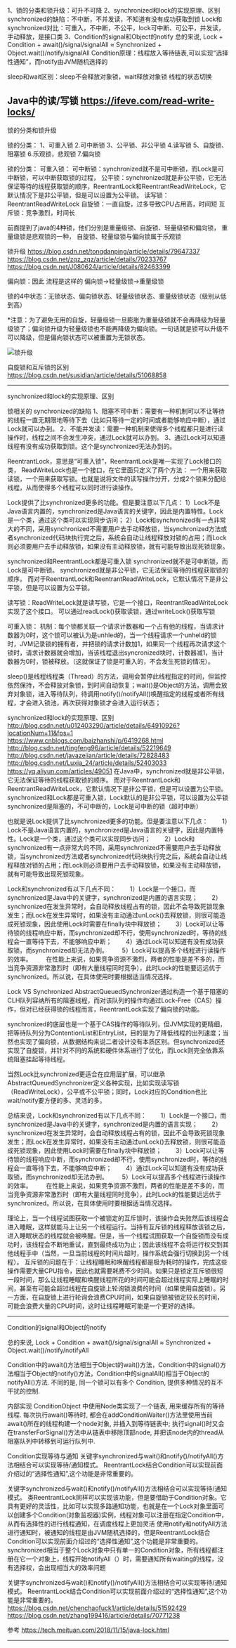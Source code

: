 1、锁的分类和锁升级：可升不可降
2、synchronized和lock的实现原理、区别
    synchronized的缺陷：不中断，不并发读，不知道有没有成功获取到锁
    Lock和synchronized对比：可重入，不中断，不公平，lock可中断、可公平，并发读，手动释放，是接口类
3、Condition的signal和Object的notify
    总的来说, Lock + Condition + await()/signal/signalAll ≈ Synchronized + Object.wait()/notify/signalAll
    Condition原理：线程放入等待链表,可以实现“选择性通知”，而notify由JVM随机选择的



sleep和wait区别：sleep不会释放对象锁，wait释放对象锁
线程的状态切换

Java中的读/写锁
https://ifeve.com/read-write-locks/
---------------------------------------------------------------------------------------------------------------------  
锁的分类和锁升级

锁的分类：
1、可重入锁
2.可中断锁
3、公平锁、非公平锁
4.读写锁
5、自旋锁、阻塞锁
6.乐观锁，悲观锁
7.偏向锁


锁的分类：
可重入锁：
可中断锁：synchronized就不是可中断锁，而Lock是可中断锁，可以中断获取锁的过程，
公平锁：synchronized就是非公平锁，它无法保证等待的线程获取锁的顺序，ReentrantLock和ReentrantReadWriteLock，它默认情况下是非公平锁，但是可以设置为公平锁。
读写锁：ReentrantReadWriteLock
自旋锁：一直自旋，过多导致CPU占用高，时间短
互斥锁：竞争激烈，时间长


前面提到了java的4种锁，他们分别是重量级锁、自旋锁、轻量级锁和偏向锁，
重量级锁是悲观锁的一种，
自旋锁、轻量级锁与偏向锁属于乐观锁


锁升级
https://blog.csdn.net/tongdanping/article/details/79647337
https://blog.csdn.net/zqz_zqz/article/details/70233767
https://blog.csdn.net/J080624/article/details/82463399

偏向锁：因此 流程是这样的 偏向锁->轻量级锁->重量级锁


锁的4中状态：无锁状态、偏向锁状态、轻量级锁状态、重量级锁状态（级别从低到高）

*注意：为了避免无用的自旋，轻量级锁一旦膨胀为重量级锁就不会再降级为轻量级锁了；偏向锁升级为轻量级锁也不能再降级为偏向锁。一句话就是锁可以升级不可以降级，但是偏向锁状态可以被重置为无锁状态。

![锁升级](../../quickstart-document/doc/interview/image/lockupgrade.png "ReferencePicture")


自旋锁和互斥锁的区别
https://blog.csdn.net/susidian/article/details/51068858


---------------------------------------------------------------------------------------------------------------------  
synchronized和lock的实现原理、区别

锁相关的
synchronized的缺陷
1、阻塞不可中断：需要有一种机制可以不让等待的线程一直无期限地等待下去（比如只等待一定的时间或者能够响应中断），通过Lock就可以办到。 
2、不能并发读：需要一种机制来使得多个线程都只是进行读操作时，线程之间不会发生冲突，通过Lock就可以办到。 
3、通过Lock可以知道线程有没有成功获取到锁。这个是synchronized无法办到的。

ReentrantLock，意思是“可重入锁”，ReentrantLock是唯一实现了Lock接口的类，
ReadWriteLock也是一个接口，在它里面只定义了两个方法：
一个用来获取读锁，一个用来获取写锁。也就是说将文件的读写操作分开，分成2个锁来分配给线程，从而使得多个线程可以同时进行读操作。

Lock提供了比synchronized更多的功能。但是要注意以下几点： 
1）Lock不是Java语言内置的，synchronized是Java语言的关键字，因此是内置特性。Lock是一个类，通过这个类可以实现同步访问； 
2）Lock和synchronized有一点非常大的不同，采用synchronized不需要用户去手动释放锁，当synchronized方法或者synchronized代码块执行完之后，系统会自动让线程释放对锁的占用；而Lock则必须要用户去手动释放锁，如果没有主动释放锁，就有可能导致出现死锁现象。

synchronized和ReentrantLock都是可重入锁
synchronized就不是可中断锁，而Lock是可中断锁。
synchronized就是非公平锁，它无法保证等待的线程获取锁的顺序。 而对于ReentrantLock和ReentrantReadWriteLock，它默认情况下是非公平锁，但是可以设置为公平锁。 

读写锁：ReadWriteLock就是读写锁，它是一个接口，ReentrantReadWriteLock实现了这个接口。 可以通过readLock()获取读锁，通过writeLock()获取写锁

可重入锁：
机制：每个锁都关联一个请求计数器和一个占有他的线程，当请求计数器为0时，这个锁可以被认为是unhled的，当一个线程请求一个unheld的锁时，JVM记录锁的拥有者，并把锁的请求计数加1，如果同一个线程再次请求这个锁时，请求计数器就会增加，当该线程退出syncronized块时，计数器减1，当计数器为0时，锁被释放。（这就保证了锁是可重入的，不会发生死锁的情况）。


sleep()是线程线程类（Thread）的方法，调用会暂停此线程指定的时间，但监控依然保持，不会释放对象锁，到时间自动恢复；wait()是Object的方法，调用会放弃对象锁，进入等待队列，待调用notify()/notifyAll()唤醒指定的线程或者所有线程，才会进入锁池，再次获得对象锁才会进入运行状态；


synchronized和lock的实现原理、区别
http://blog.csdn.net/u012403290/article/details/64910926?locationNum=11&fps=1
https://www.cnblogs.com/baizhanshi/p/6419268.html
http://blog.csdn.net/tingfeng96/article/details/52219649
http://blog.csdn.net/javazejian/article/details/72828483
http://blog.csdn.net/Luxia_24/article/details/52403033
https://yq.aliyun.com/articles/49051
在Java中，synchronized就是非公平锁，它无法保证等待的线程获取锁的顺序。
而对于ReentrantLock和ReentrantReadWriteLock，它默认情况下是非公平锁，但是可以设置为公平锁。
synchronized和Lock都是可重入锁，Lock默认的是非公平锁，可以设置为公平锁
synchronized是阻塞的，不可中断的，Lock是可中断的锁（超时中断）

也就是说Lock提供了比synchronized更多的功能。但是要注意以下几点：
　　1）Lock不是Java语言内置的，synchronized是Java语言的关键字，因此是内置特性。Lock是一个类，通过这个类可以实现同步访问；
　　2）Lock和synchronized有一点非常大的不同，采用synchronized不需要用户去手动释放锁，当synchronized方法或者synchronized代码块执行完之后，系统会自动让线程释放对锁的占用；而Lock则必须要用户去手动释放锁，如果没有主动释放锁，就有可能导致出现死锁现象。

Lock和synchronized有以下几点不同：
　　1）Lock是一个接口，而synchronized是Java中的关键字，synchronized是内置的语言实现；
　　2）synchronized在发生异常时，会自动释放线程占有的锁，因此不会导致死锁现象发生；而Lock在发生异常时，如果没有主动通过unLock()去释放锁，则很可能造成死锁现象，因此使用Lock时需要在finally块中释放锁；
　　3）Lock可以让等待锁的线程响应中断，而synchronized却不行，使用synchronized时，等待的线程会一直等待下去，不能够响应中断；
　　4）通过Lock可以知道有没有成功获取锁，而synchronized却无法办到。
　　5）Lock可以提高多个线程进行读操作的效率。
　　在性能上来说，如果竞争资源不激烈，两者的性能是差不多的，而当竞争资源非常激烈时（即有大量线程同时竞争），此时Lock的性能要远远优于synchronized。所以说，在具体使用时要根据适当情况选择。

Lock VS Synchronized
AbstractQueuedSynchronizer通过构造一个基于阻塞的CLH队列容纳所有的阻塞线程，而对该队列的操作均通过Lock-Free（CAS）操作，但对已经获得锁的线程而言，ReentrantLock实现了偏向锁的功能。

synchronized的底层也是一个基于CAS操作的等待队列，但JVM实现的更精细，把等待队列分为ContentionList和EntryList，目的是为了降低线程的出列速度；当然也实现了偏向锁，从数据结构来说二者设计没有本质区别。但synchronized还实现了自旋锁，并针对不同的系统和硬件体系进行了优化，而Lock则完全依靠系统阻塞挂起等待线程。

当然Lock比synchronized更适合在应用层扩展，可以继承AbstractQueuedSynchronizer定义各种实现，比如实现读写锁（ReadWriteLock），公平或不公平锁；同时，Lock对应的Condition也比wait/notify要方便的多、灵活的多。



总结来说，Lock和synchronized有以下几点不同： 
　　1）Lock是一个接口，而synchronized是Java中的关键字，synchronized是内置的语言实现； 
　　2）synchronized在发生异常时，会自动释放线程占有的锁，因此不会导致死锁现象发生；而Lock在发生异常时，如果没有主动通过unLock()去释放锁，则很可能造成死锁现象，因此使用Lock时需要在finally块中释放锁； 
　　3）Lock可以让等待锁的线程响应中断，而synchronized却不行，使用synchronized时，等待的线程会一直等待下去，不能够响应中断； 
　　4）通过Lock可以知道有没有成功获取锁，而synchronized却无法办到。 
　　5）Lock可以提高多个线程进行读操作的效率。 
　　在性能上来说，如果竞争资源不激烈，两者的性能是差不多的，而当竞争资源非常激烈时（即有大量线程同时竞争），此时Lock的性能要远远优于synchronized。所以说，在具体使用时要根据适当情况选择。 



理论上，当一个线程试图获取一个被锁定的互斥锁时，该操作会失败然后该线程会进入睡眠，这样就能马上让另一个线程运行。当持有互斥锁的线程释放该锁之后，进入睡眠状态的线程就会被唤醒。但是，当一个线程试图获取一个自旋锁而没有成功时，该线程会不断地重试，直到最终成功为止；因此该线程不会将运行权交到其他线程手中（当然，一旦当前线程的时间片超时，操作系统会强行切换到另一个线程）。
互斥锁的问题在于：让线程睡眠和唤醒线程都是极为耗时的操作，完成这些操作需要大量CPU指令，因此也就需要耗费不少时间。如果只是锁定互斥锁很短一段时间，那么让线程睡眠和唤醒线程所花的时间可能会超过线程实际上睡眠的时间，甚至有可能会超过线程在自旋锁上轮询锁浪费的时间（如果使用自旋锁）。另一方面，在自旋锁上进行轮询会浪费CPU时间，如果自旋锁被锁定较长的时间，可能会浪费大量的CPU时间，这时让线程睡眠可能是一个更好的选择。


---------------------------------------------------------------------------------------------------------------------  
Condition的signal和Object的notify


总的来说, Lock + Condition + await()/signal/signalAll ≈ Synchronized + Object.wait()/notify/notifyAll

Condition中的await()方法相当于Object的wait()方法，Condition中的signal()方法相当于Object的notify()方法，Condition中的signalAll()相当于Object的notifyAll()方法. 
不同的是, 同一个锁可以有多个 Condition, 提供多种情况的互不干扰的控制.

内部实现
ConditionObject 中使用Node类实现了一个链表, 用来缓存所有的等待线程.
每次执行await()等待时, 都会在addConditionWaiter()方法里使用当前await()所在的线程构建一个node对象, 并插入到等待链表中;
执行signal()时又会在transferForSignal()方法中从链表中移除顶部node, 并把该node内的thread从阻塞队列中转移到可运行队列中.



Condition实现等待与通知
关键字synchronized与wait()和notify()/notifyAll()方法相结合可以实现等待/通知模式。
ReentrantLock结合Condition可以实现前面介绍过的“选择性通知”,这个功能是非常重要的。 


关键字synchronized与wait()和notify()/notifyAll()方法相结合可以实现等待/通知模式。 
类ReentrantLock同样可以实现该功能，但是要借助于Condition对象。它具有更好的灵活性，比如可以实现多路通知功能，也就是在一个Lock对象里面可以创建多个Condition(对象监视器)实例，线程对象可以注册在指定Condition中，从而有选择性的进行线程通知，在调度线程上更加灵活 
使用notify和notifyAll方法进行通知时，被通知的线程是由JVM随机选择的，但是ReentrantLock结合Condition可以实现前面介绍过的“选择性通知”,这个功能是非常重要的。 
synchronized相当于整个Lock对象中只有单一的Condition对象，所有线程都注册在它一个对象上，线程开始notifyAll（）时，需要通知所有waiting的线程，没有选择权，会出现相当大的效率问题

关键字synchronized与wait()和notify()/notifyAll()方法相结合可以实现等待/通知模式。
ReentrantLock结合Condition可以实现前面介绍过的“选择性通知”,这个功能是非常重要的。 
https://blog.csdn.net/chenchaofuck1/article/details/51592429
https://blog.csdn.net/zhang199416/article/details/70771238



参考
https://tech.meituan.com/2018/11/15/java-lock.html


---------------------------------------------------------------------------------------------------------------------  

